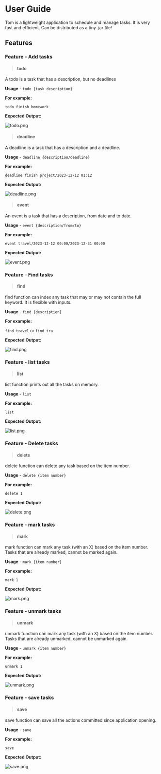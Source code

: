# User Guide
Tom is a lightweight application to schedule and manage tasks. It is very fast and efficient. Can be distributed as a tiny .jar file!

## Features

### Feature - Add tasks
> #### todo 
A todo is a task that has a description, but no deadlines

**Usage** - `todo {task description}`

**For example:**

`todo finish homework`

**Expected Output:**

![todo.png](images/todo.png)
>#### deadline

A deadline is a task that has a description and a deadline.

**Usage** - `deadline {description/deadline}`

**For example:**

`deadline finish project/2023-12-12 01:12`

**Expected Output:**

![deadline.png](images/deadline.png)

>#### event

An event is a task that has a description, from date and to date.

**Usage** - `event {description/from/to}`

**For example:**

`event travel/2023-12-12 00:00/2023-12-31 00:00`

**Expected Output:**

![event.png](images/event.png)

### Feature - Find tasks
>#### find

find function can index any task that may or may not contain the full keyword. It is flexible with inputs.

**Usage** - `find {description}`

**For example:**

`find travel` or `find tra` 

**Expected Output:**

![find.png](images/find.png)
### Feature - list tasks
>#### list

list function prints out all the tasks on memory.

**Usage** - `list`

**For example:**

`list`

**Expected Output:**

![list.png](images/list.png)
### Feature - Delete tasks
>#### delete

delete function can delete any task based on the item number.

**Usage** - `delete {item number}`

**For example:**

`delete 1`

**Expected Output:**

![delete.png](images/delete.png)

### Feature - mark tasks
>#### mark

mark function can mark any task (with an X) based on the item number.
Tasks that are already marked, cannot be marked again.

**Usage** - `mark {item number}`

**For example:**

`mark 1`

**Expected Output:**

![mark.png](images/mark.png)

### Feature - unmark tasks
>#### unmark

unmark function can mark any task (with an X) based on the item number.
Tasks that are already unmarked, cannot be unmarked again.

**Usage** - `unmark {item number}`

**For example:**

`unmark 1`

**Expected Output:**

![unmark.png](images/unmark.png)

### Feature - save tasks
>#### save

save function can save all the actions committed since application opening.

**Usage** - `save`

**For example:**

`save`

**Expected Output:**

![save.png](images/save.png)